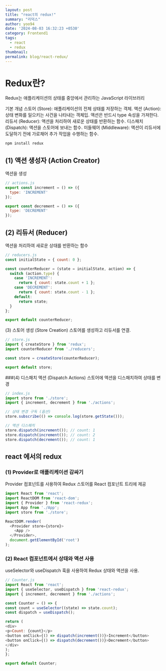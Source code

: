 ```yaml
---
layout: post
title: "react의 redux!"
summary: "리덕스"
author: yoo94
date: '2024-08-03 16:32:23 +0530'
category: Frontend1
tags:
  - react
  - redux
thumbnail: 
permalink: blog/react-redux/
---
```

# Redux란? 
Redux는 애플리케이션의 상태를 중앙에서 관리하는 JavaScript 라이브러리

기본 개념
스토어 (Store): 애플리케이션의 전체 상태를 저장하는 객체.
액션 (Action): 상태 변화를 일으키는 사건을 나타내는 객체입. 액션은 반드시 type 속성을 가져한다.
리듀서 (Reducer): 액션을 처리하여 새로운 상태를 반환하는 함수.
디스패치 (Dispatch): 액션을 스토어에 보내는 함수.
미들웨어 (Middleware): 액션이 리듀서에 도달하기 전에 가로채어 추가 작업을 수행하는 함수.

```bash
npm install redux
```

## (1) 액션 생성자 (Action Creator)
액션을 생성
```js
// actions.js
export const increment = () => ({
  type: 'INCREMENT'
});

export const decrement = () => ({
  type: 'DECREMENT'
});
```
## (2) 리듀서 (Reducer)
액션을 처리하여 새로운 상태를 반환하는 함수
```js
// reducers.js
const initialState = { count: 0 };

const counterReducer = (state = initialState, action) => {
  switch (action.type) {
    case 'INCREMENT':
      return { count: state.count + 1 };
    case 'DECREMENT':
      return { count: state.count - 1 };
    default:
      return state;
  }
};

export default counterReducer;
```

(3) 스토어 생성 (Store Creation)
스토어를 생성하고 리듀서를 연결.

```js
// store.js
import { createStore } from 'redux';
import counterReducer from './reducers';

const store = createStore(counterReducer);

export default store;
```
###(4) 디스패치 액션 (Dispatch Actions)
스토어에 액션을 디스패치하여 상태를 변경
```js
// index.js
import store from './store';
import { increment, decrement } from './actions';

// 상태 변경 구독 (옵션)
store.subscribe(() => console.log(store.getState()));

// 액션 디스패치
store.dispatch(increment()); // count: 1
store.dispatch(increment()); // count: 2
store.dispatch(decrement()); // count: 1
```
## react 에서의 redux
### (1) Provider로 애플리케이션 감싸기
Provider 컴포넌트를 사용하여 Redux 스토어를 React 컴포넌트 트리에 제공
```js
import React from 'react';
import ReactDOM from 'react-dom';
import { Provider } from 'react-redux';
import App from './App';
import store from './store';

ReactDOM.render(
  <Provider store={store}>
    <App />
  </Provider>,
  document.getElementById('root')
);
```
### (2) React 컴포넌트에서 상태와 액션 사용
useSelector와 useDispatch 훅을 사용하여 Redux 상태와 액션을 사용.

```js
// Counter.js
import React from 'react';
import { useSelector, useDispatch } from 'react-redux';
import { increment, decrement } from './actions';

const Counter = () => {
const count = useSelector((state) => state.count);
const dispatch = useDispatch();

return (
<div>
<p>Count: {count}</p>
<button onClick={() => dispatch(increment())}>Increment</button>
<button onClick={() => dispatch(decrement())}>Decrement</button>
</div>
);
};

export default Counter;
```
